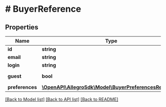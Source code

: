 # # BuyerReference

## Properties

Name | Type | Description | Notes
------------ | ------------- | ------------- | -------------
**id** | **string** | buyer id |
**email** | **string** |  |
**login** | **string** |  |
**guest** | **bool** | is a guest account? |
**preferences** | [**\OpenAPI\AllegroSdk\Model\BuyerPreferencesReference**](BuyerPreferencesReference.md) |  | [optional]

[[Back to Model list]](../../README.md#models) [[Back to API list]](../../README.md#endpoints) [[Back to README]](../../README.md)
